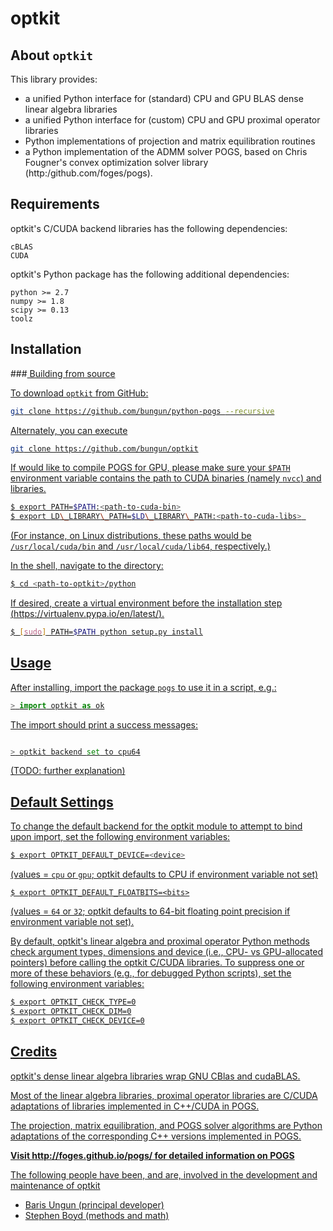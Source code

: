 # optkit

## About `optkit`

This library provides:
+ a unified Python interface for (standard) CPU and GPU BLAS dense linear algebra libraries
+ a unified Python interface for (custom) CPU and GPU proximal operator libraries
+ Python implementations of projection and matrix equilibration routines 
+ a Python implementation of the ADMM solver POGS, based on Chris Fougner's convex optimization solver library (http:/github.com/foges/pogs).
	 
Requirements
------------
optkit's C/CUDA backend libraries has the following dependencies:

	cBLAS
	CUDA 

optkit's Python package has the following additional dependencies:

	python >= 2.7
	numpy >= 1.8
	scipy >= 0.13
	toolz	


Installation
------------


###<u> Building from source

To download `optkit` from GitHub: 

```bash
git clone https://github.com/bungun/python-pogs --recursive
```

Alternately, you can execute
```bash
git clone https://github.com/bungun/optkit
```

If would like to compile POGS for GPU, please make sure your `$PATH` environment variable contains the path to CUDA binaries (namely `nvcc`) and libraries.


```bash
$ export PATH=$PATH:<path-to-cuda-bin>
$ export LD\_LIBRARY\_PATH=$LD\_LIBRARY\_PATH:<path-to-cuda-libs> 
```

(For instance, on Linux distributions, these paths would be `/usr/local/cuda/bin` and `/usr/local/cuda/lib64`, respectively.)


In the shell, navigate to the directory:

```bash
$ cd <path-to-optkit>/python
```

If desired, create a virtual environment before the installation step (https://virtualenv.pypa.io/en/latest/).

```bash
$ [sudo] PATH=$PATH python setup.py install
```


Usage
-----

After installing, import the package `pogs` to use it in a script, e.g.:

```python
> import optkit as ok
```

The import should print a success messages:
```python

> optkit backend set to cpu64
```

(TODO: further explanation)


Default Settings 
----------------

To change the default backend for the optkit module to attempt to bind upon import, set the following environment variables:

```bash
$ export OPTKIT_DEFAULT_DEVICE=<device>
```

(values = `cpu` or `gpu`; optkit defaults to CPU if environment variable not set)

```
$ export OPTKIT_DEFAULT_FLOATBITS=<bits>
```

(values = `64` or `32`; optkit defaults to 64-bit floating point precision if environment variable not set).


By default, optkit's linear algebra and proximal operator Python methods check argument types, dimensions and device (i.e., CPU- vs GPU-allocated pointers) before calling the optkit C/CUDA libraries. To suppress one or more of these behaviors (e.g., for debugged Python scripts), set the following environment variables:


```bash 
$ export OPTKIT_CHECK_TYPE=0
$ export OPTKIT_CHECK_DIM=0
$ export OPTKIT_CHECK_DEVICE=0
```



Credits
-------

optkit's dense linear algebra libraries wrap GNU CBlas and cudaBLAS.

Most of the linear algebra libraries, proximal operator libraries are C/CUDA adaptations of libraries implemented in C++/CUDA in POGS.

The projection, matrix equilibration, and POGS solver algorithms are Python adaptations of the corresponding C++ versions implemented in POGS.

**Visit http://foges.github.io/pogs/ for detailed information on POGS**

The following people have been, and are, involved in the development and maintenance of optkit
+ Baris Ungun (principal developer)
+ Stephen Boyd (methods and math)